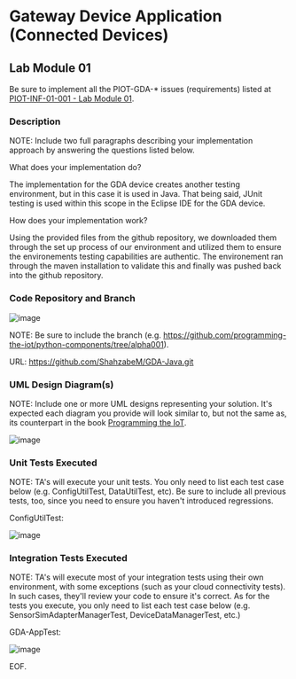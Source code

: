 # Gateway Device Application (Connected Devices)

## Lab Module 01

Be sure to implement all the PIOT-GDA-* issues (requirements) listed at [PIOT-INF-01-001 - Lab Module 01](https://github.com/orgs/programming-the-iot/projects/1#column-9974937).

### Description

NOTE: Include two full paragraphs describing your implementation approach by answering the questions listed below.

What does your implementation do? 

The implementation for the GDA device creates another testing environment, but in this case it is used in Java.
That being said, JUnit testing is used within this scope in the Eclipse IDE for the GDA device. 

How does your implementation work?

Using the provided files from the github repository, we downloaded them through the set up process of our 
environment and utilized them to ensure the environements testing capabilities are authentic. The environement
ran through the maven installation to validate this and finally was pushed back into the github repository. 

### Code Repository and Branch

![image](https://github.com/JadEletry/book-exercise-docs/assets/71851213/6f5eba7b-31d1-478a-bc96-f4866ecf6770)


NOTE: Be sure to include the branch (e.g. https://github.com/programming-the-iot/python-components/tree/alpha001).

URL: https://github.com/ShahzabeM/GDA-Java.git

### UML Design Diagram(s)

NOTE: Include one or more UML designs representing your solution. It's expected each
diagram you provide will look similar to, but not the same as, its counterpart in the
book [Programming the IoT](https://learning.oreilly.com/library/view/programming-the-internet/9781492081401/).

![image](https://github.com/JadEletry/book-exercise-docs/assets/71851213/6af94d00-05bc-4e1e-b81d-f1ee8eefd36a)


### Unit Tests Executed

NOTE: TA's will execute your unit tests. You only need to list each test case below
(e.g. ConfigUtilTest, DataUtilTest, etc). Be sure to include all previous tests, too,
since you need to ensure you haven't introduced regressions.

ConfigUtilTest:

![image](https://github.com/JadEletry/book-exercise-docs/assets/71851213/4131ee84-e122-4c35-840c-aa44056088dd)



### Integration Tests Executed

NOTE: TA's will execute most of your integration tests using their own environment, with
some exceptions (such as your cloud connectivity tests). In such cases, they'll review
your code to ensure it's correct. As for the tests you execute, you only need to list each
test case below (e.g. SensorSimAdapterManagerTest, DeviceDataManagerTest, etc.)

GDA-AppTest:

![image](https://github.com/JadEletry/book-exercise-docs/assets/71851213/ade6c326-0669-4145-b228-1b81c0199027)

EOF.
